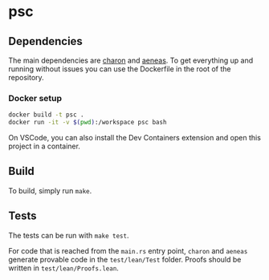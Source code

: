 # psc

## Dependencies
The main dependencies are [charon](https://github.com/AeneasVerif/charon) and [aeneas](https://github.com/AeneasVerif/aeneas). To get everything up and running without issues you can use the Dockerfile in the root of the repository.

### Docker setup
```bash
docker build -t psc .
docker run -it -v $(pwd):/workspace psc bash
```

On VSCode, you can also install the Dev Containers extension and open this project in a container.

## Build
To build, simply run `make`.

## Tests
The tests can be run with `make test`.

For code that is reached from the `main.rs` entry point, `charon` and `aeneas` generate provable code in the `test/lean/Test` folder. Proofs should be written in `test/lean/Proofs.lean`.
